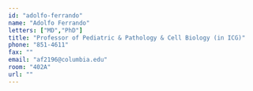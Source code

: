 ```yaml
---
id: "adolfo-ferrando"
name: "Adolfo Ferrando"
letters: ["MD","PhD"]
title: "Professor of Pediatric & Pathology & Cell Biology (in ICG)"
phone: "851-4611"
fax: ""
email: "af2196@columbia.edu"
room: "402A"
url: ""
---
```

